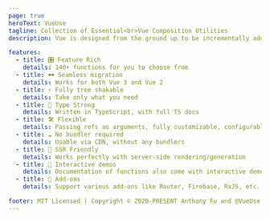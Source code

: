 ```yaml
---
page: true
heroText: VueUse
tagline: Collection of Essential<br>Vue Composition Utilities
description: Vue is designed from the ground up to be incrementally adoptable. The core library is focused on the view layer only, and is easy to pick up and integrate with other libraries or existing projects.

features:
  - title: 🎛 Feature Rich
    details: 140+ functions for you to choose from
  - title: 🕶 Seamless migration
    details: Works for both Vue 3 and Vue 2
  - title: ⚡ Fully tree shakable
    details: Take only what you need
  - title: 🦾 Type Strong
    details: Written in TypeScript, with full TS docs
  - title: 🛠 Flexible
    details: Passing refs as arguments, fully customizable, configurable event filters and targets
  - title: ☁️ No bundler required
    details: Usable via CDN, without any bundlers
  - title: 🔋 SSR Friendly
    details: Works perfectly with server-side rendering/generation
  - title: 🎪 Interactive demos
    details: Documentation of functions also come with interactive demos!
  - title: 🔌 Add-ons
    details: Support various add-ons like Router, Firebase, RxJS, etc.

footer: MIT Licensed | Copyright © 2020-PRESENT Anthony Fu and @VueUse contributors
---
```


<Home />
